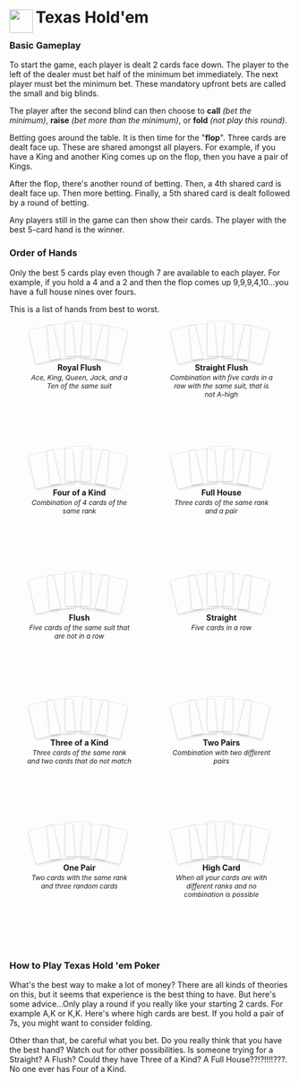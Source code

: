 
<h1>
	<img src="~/icon.svg" style="float: left; width: 42px; margin: 3px 5px 0 0;">
	Texas Hold'em
</h1>

### Basic Gameplay

To start the game, each player is dealt 2 cards face down.
The player to the left of the dealer must bet half of the
minimum bet immediately. The next player must bet the
minimum bet. These mandatory upfront bets are called the
small and big blinds.

The player after the second blind can then choose to **call**
_(bet the minimum)_, **raise** _(bet more than the minimum)_, or
**fold** _(not play this round)_.

Betting goes around the table. It is then time for the
"**flop**". Three cards are dealt face up. These are shared
amongst all players. For example, if you have a King and
another King comes up on the flop, then you have a pair of
Kings.

After the flop, there's another round of betting. Then, a
4th shared card is dealt face up. Then more betting.
Finally, a 5th shared card is dealt followed by a round of
betting.

Any players still in the game can then show their cards.
The player with the best 5-card hand is the winner.

### Order of Hands

Only the best 5 cards play even though 7 are available to
each player. For example, if you hold a 4 and a 2 and then
the flop comes up 9,9,9,4,10...you have a full house nines
over fours.

This is a list of hands from best to worst.

<div class="hand">
	<span class="card cA"></span>
	<span class="card cK"></span>
	<span class="card cQ"></span>
	<span class="card cJ"></span>
	<span class="card c10"></span>
	<span class="name">Royal Flush</span>
	<span class="info">Ace, King, Queen, Jack, and a Ten of the same suit</span>
</div>

<div class="hand">
	<span class="card h6"></span>
	<span class="card h7"></span>
	<span class="card h8"></span>
	<span class="card h9"></span>
	<span class="card h10"></span>
	<span class="name">Straight Flush</span>
	<span class="info">Combination with five cards in a row with the same suit, that is not A-high</span>
</div>

<div class="hand">
	<span class="card hK"></span>
	<span class="card cK"></span>
	<span class="card dK"></span>
	<span class="card sK"></span>
	<span class="card c4"></span>
	<span class="name">Four of a Kind</span>
	<span class="info">Combination of 4 cards of the same rank</span>
</div>

<div class="hand">
	<span class="card h10"></span>
	<span class="card c10"></span>
	<span class="card d10"></span>
	<span class="card h7"></span>
	<span class="card c7"></span>
	<span class="name">Full House</span>
	<span class="info">Three cards of the same rank and a pair</span>
</div>

<div class="hand">
	<span class="card hQ"></span>
	<span class="card h10"></span>
	<span class="card h7"></span>
	<span class="card h6"></span>
	<span class="card h2"></span>
	<span class="name">Flush</span>
	<span class="info">Five cards of the same suit that are not in a row</span>
</div>

<div class="hand">
	<span class="card hQ"></span>
	<span class="card dJ"></span>
	<span class="card c10"></span>
	<span class="card c9"></span>
	<span class="card d8"></span>
	<span class="name">Straight</span>
	<span class="info">Five cards in a row</span>
</div>

<div class="hand">
	<span class="card h7"></span>
	<span class="card s7"></span>
	<span class="card c7"></span>
	<span class="card hQ"></span>
	<span class="card s4"></span>
	<span class="name">Three of a Kind</span>
	<span class="info">Three cards of the same rank and two cards that do not match</span>
</div>

<div class="hand">
	<span class="card c9"></span>
	<span class="card s9"></span>
	<span class="card h2"></span>
	<span class="card c2"></span>
	<span class="card c10"></span>
	<span class="name">Two Pairs</span>
	<span class="info">Combination with two different pairs</span>
</div>

<div class="hand">
	<span class="card cJ"></span>
	<span class="card dJ"></span>
	<span class="card cQ"></span>
	<span class="card d8"></span>
	<span class="card h4"></span>
	<span class="name">One Pair</span>
	<span class="info">Two cards with the same rank and three random cards</span>
</div>

<div class="hand">
	<span class="card hA"></span>
	<span class="card s10"></span>
	<span class="card c9"></span>
	<span class="card s5"></span>
	<span class="card d2"></span>
	<span class="name">High Card</span>
	<span class="info">When all your cards are with different ranks and no combination is possible</span>
</div>



### How to Play Texas Hold 'em Poker

What's the best way to make a lot of money? There are all
kinds of theories on this, but it seems that experience is
the best thing to have. But here's some advice...Only play
a round if you really like your starting 2 cards. For
example A,K or K,K. Here's where high cards are best. If
you hold a pair of 7s, you might want to consider folding.

Other than that, be careful what you bet. Do you really
think that you have the best hand? Watch out for other
possibilities. Is someone trying for a Straight? A Flush?
Could they have Three of a Kind? A Full House??!?!!!!???.
No one ever has Four of a Kind.


<style>

.hand {
	position: relative;
	display: inline-block;
	width: 250px;
	height: 150px;
	line-height: 1.25;
	vertical-align: top;
	text-align: center;
	padding-top: 73px;

	.card {
		&:nth-child(1) { transform: translateX(40px) translateY(10px) rotate(-13deg); }
		&:nth-child(2) { transform: translateX(70px) translateY(5px) rotate(-5deg); }
		&:nth-child(3) { transform: translateX(100px) translateY(0px) rotate(0deg); }
		&:nth-child(4) { transform: translateX(130px) translateY(5px) rotate(5deg); }
		&:nth-child(5) { transform: translateX(160px) translateY(10px) rotate(13deg); }
	}

	.name {
		font-weight: 700;
		display: block;
	}

	.info {
		display: block;
		font-size: 12px;
		font-style: italic;
		padding: 2px 31px 0;
	}
}

.card {
	position: absolute;
	top: 0;
	left: 0;
	width: 45px;
	height: 61px;
	border-radius: 3px;
	background: 50% 50%/contain no-repeat;
	box-shadow: 0 0 0 1px #11111111,
				0 2px 5px #00000022;

	&.sA	{ background-image: url(~/icons/sA.png), url(~/icons/spades-front.png); }
	&.s2	{ background-image: url(~/icons/s2.png), url(~/icons/spades-front.png); }
	&.s3	{ background-image: url(~/icons/s3.png), url(~/icons/spades-front.png); }
	&.s4	{ background-image: url(~/icons/s4.png), url(~/icons/spades-front.png); }
	&.s5	{ background-image: url(~/icons/s5.png), url(~/icons/spades-front.png); }
	&.s6	{ background-image: url(~/icons/s6.png), url(~/icons/spades-front.png); }
	&.s7	{ background-image: url(~/icons/s7.png), url(~/icons/spades-front.png); }
	&.s8	{ background-image: url(~/icons/s8.png), url(~/icons/spades-front.png); }
	&.s9	{ background-image: url(~/icons/s9.png), url(~/icons/spades-front.png); }
	&.s10	{ background-image: url(~/icons/s10.png), url(~/icons/spades-front.png); }
	&.sJ	{ background-image: url(~/icons/sJ.png); }
	&.sQ	{ background-image: url(~/icons/sQ.png); }
	&.sK	{ background-image: url(~/icons/sK.png); }

	&.hA	{ background-image: url(~/icons/hA.png), url(~/icons/hearts-front.png); }
	&.h2	{ background-image: url(~/icons/h2.png), url(~/icons/hearts-front.png); }
	&.h3	{ background-image: url(~/icons/h3.png), url(~/icons/hearts-front.png); }
	&.h4	{ background-image: url(~/icons/h4.png), url(~/icons/hearts-front.png); }
	&.h5	{ background-image: url(~/icons/h5.png), url(~/icons/hearts-front.png); }
	&.h6	{ background-image: url(~/icons/h6.png), url(~/icons/hearts-front.png); }
	&.h7	{ background-image: url(~/icons/h7.png), url(~/icons/hearts-front.png); }
	&.h8	{ background-image: url(~/icons/h8.png), url(~/icons/hearts-front.png); }
	&.h9	{ background-image: url(~/icons/h9.png), url(~/icons/hearts-front.png); }
	&.h10	{ background-image: url(~/icons/h10.png), url(~/icons/hearts-front.png); }
	&.hJ	{ background-image: url(~/icons/hJ.png); }
	&.hQ	{ background-image: url(~/icons/hQ.png); }
	&.hK	{ background-image: url(~/icons/hK.png); }

	&.dA	{ background-image: url(~/icons/dA.png), url(~/icons/diamonds-front.png); }
	&.d2	{ background-image: url(~/icons/d2.png), url(~/icons/diamonds-front.png); }
	&.d3	{ background-image: url(~/icons/d3.png), url(~/icons/diamonds-front.png); }
	&.d4	{ background-image: url(~/icons/d4.png), url(~/icons/diamonds-front.png); }
	&.d5	{ background-image: url(~/icons/d5.png), url(~/icons/diamonds-front.png); }
	&.d6	{ background-image: url(~/icons/d6.png), url(~/icons/diamonds-front.png); }
	&.d7	{ background-image: url(~/icons/d7.png), url(~/icons/diamonds-front.png); }
	&.d8	{ background-image: url(~/icons/d8.png), url(~/icons/diamonds-front.png); }
	&.d9	{ background-image: url(~/icons/d9.png), url(~/icons/diamonds-front.png); }
	&.d10	{ background-image: url(~/icons/d10.png), url(~/icons/diamonds-front.png); }
	&.dJ	{ background-image: url(~/icons/dJ.png); }
	&.dQ	{ background-image: url(~/icons/dQ.png); }
	&.dK	{ background-image: url(~/icons/dK.png); }

	&.cA	{ background-image: url(~/icons/cA.png), url(~/icons/clubs-front.png); }
	&.c2	{ background-image: url(~/icons/c2.png), url(~/icons/clubs-front.png); }
	&.c3	{ background-image: url(~/icons/c3.png), url(~/icons/clubs-front.png); }
	&.c4	{ background-image: url(~/icons/c4.png), url(~/icons/clubs-front.png); }
	&.c5	{ background-image: url(~/icons/c5.png), url(~/icons/clubs-front.png); }
	&.c6	{ background-image: url(~/icons/c6.png), url(~/icons/clubs-front.png); }
	&.c7	{ background-image: url(~/icons/c7.png), url(~/icons/clubs-front.png); }
	&.c8	{ background-image: url(~/icons/c8.png), url(~/icons/clubs-front.png); }
	&.c9	{ background-image: url(~/icons/c9.png), url(~/icons/clubs-front.png); }
	&.c10	{ background-image: url(~/icons/c10.png), url(~/icons/clubs-front.png); }
	&.cJ	{ background-image: url(~/icons/cJ.png); }
	&.cQ	{ background-image: url(~/icons/cQ.png); }
	&.cK	{ background-image: url(~/icons/cK.png); }
}

</style>
